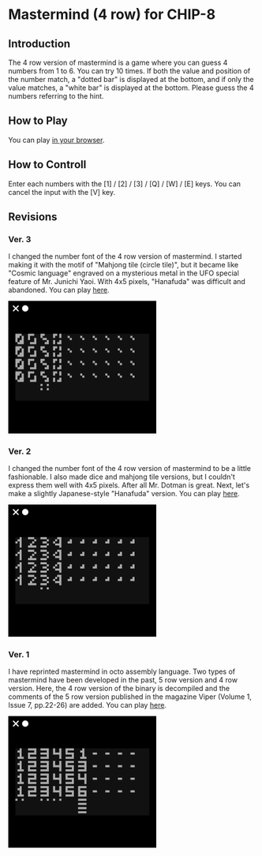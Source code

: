# Mastermind (4 row) for CHIP-8

## Introduction

The 4 row version of mastermind is a game where you can guess 4 numbers from 1 to 6. 
You can try 10 times. 
If both the value and position of the number match, a "dotted bar" is displayed at the bottom, 
and if only the value matches, a "white bar" is displayed at the bottom. 
Please guess the 4 numbers referring to the hint.

## How to Play

You can play [in your browser](https://johnearnest.github.io/Octo/index.html?key=pBwOheiC).

## How to Controll

Enter each numbers with the [1] / [2] / [3] / [Q] / [W] / [E] keys. 
You can cancel the input with the [V] key. 

## Revisions

### Ver. 3

I changed the number font of the 4 row version of mastermind. 
I started making it with the motif of "Mahjong tile (circle tile)", 
but it became like "Cosmic language" engraved on a mysterious metal in the UFO special feature of Mr. Junichi Yaoi. 
With 4x5 pixels, "Hanafuda" was difficult and abandoned.
You can play [here](https://johnearnest.github.io/Octo/index.html?key=zv6u4yUz).

<img src="https://github.com/jay-kumogata/PyxelChip8/blob/main/games/screenshots/mastermind123.png" width="300">

### Ver. 2

I changed the number font of the 4 row version of mastermind to be a little fashionable. 
I also made dice and mahjong tile versions, but I couldn't express them well with 4x5 pixels. 
After all Mr. Dotman is great. 
Next, let's make a slightly Japanese-style "Hanafuda" version.
You can play [here](https://johnearnest.github.io/Octo/index.html?key=pBwOheiC).

<img src="https://github.com/jay-kumogata/PyxelChip8/blob/main/games/screenshots/mastermind113.png" width="300">

### Ver. 1

I have reprinted mastermind in octo assembly language. 
Two types of mastermind have been developed in the past, 5 row version and 4 row version. 
Here, the 4 row version of the binary is decompiled 
and the comments of the 5 row version published in the magazine Viper (Volume 1, Issue 7, pp.22-26) are added.
You can play [here](https://johnearnest.github.io/Octo/index.html?key=ZcpKkcEl).

<img src="https://github.com/jay-kumogata/PyxelChip8/blob/main/games/screenshots/mastermind103.png" width="300">
